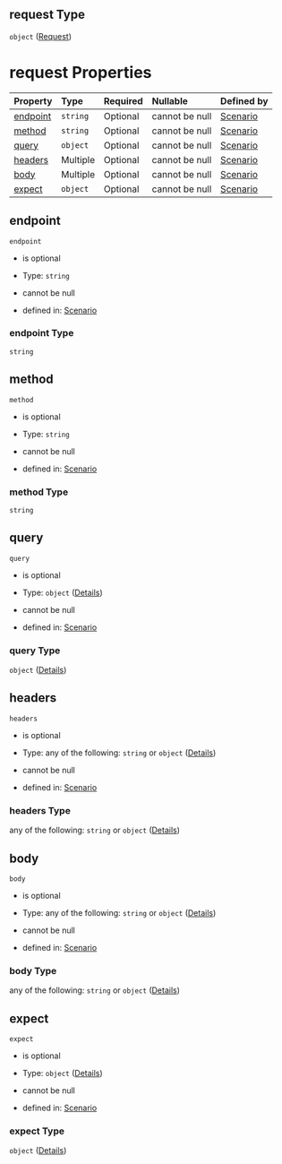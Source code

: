 ## request Type

`object` ([Request](schema-defs-request-action-properties-request.md))

# request Properties

| Property              | Type     | Required | Nullable       | Defined by                                                                                                                                                            |
| :-------------------- | :------- | :------- | :------------- | :-------------------------------------------------------------------------------------------------------------------------------------------------------------------- |
| [endpoint](#endpoint) | `string` | Optional | cannot be null | [Scenario](schema-defs-request-action-properties-request-properties-endpoint.md "/schemas/requestAction#/$defs/requestAction/properties/request/properties/endpoint") |
| [method](#method)     | `string` | Optional | cannot be null | [Scenario](schema-defs-request-action-properties-request-properties-method.md "/schemas/requestAction#/$defs/requestAction/properties/request/properties/method")     |
| [query](#query)       | `object` | Optional | cannot be null | [Scenario](schema-defs-request-action-properties-request-properties-query.md "/schemas/requestAction#/$defs/requestAction/properties/request/properties/query")       |
| [headers](#headers)   | Multiple | Optional | cannot be null | [Scenario](schema-defs-request-action-properties-request-properties-headers.md "/schemas/requestAction#/$defs/requestAction/properties/request/properties/headers")   |
| [body](#body)         | Multiple | Optional | cannot be null | [Scenario](schema-defs-request-action-properties-request-properties-body.md "/schemas/requestAction#/$defs/requestAction/properties/request/properties/body")         |
| [expect](#expect)     | `object` | Optional | cannot be null | [Scenario](schema-defs-requestexpect.md "/schemas/requestExpect#/$defs/requestAction/properties/request/properties/expect")                                           |

## endpoint



`endpoint`

*   is optional

*   Type: `string`

*   cannot be null

*   defined in: [Scenario](schema-defs-request-action-properties-request-properties-endpoint.md "/schemas/requestAction#/$defs/requestAction/properties/request/properties/endpoint")

### endpoint Type

`string`

## method



`method`

*   is optional

*   Type: `string`

*   cannot be null

*   defined in: [Scenario](schema-defs-request-action-properties-request-properties-method.md "/schemas/requestAction#/$defs/requestAction/properties/request/properties/method")

### method Type

`string`

## query



`query`

*   is optional

*   Type: `object` ([Details](schema-defs-request-action-properties-request-properties-query.md))

*   cannot be null

*   defined in: [Scenario](schema-defs-request-action-properties-request-properties-query.md "/schemas/requestAction#/$defs/requestAction/properties/request/properties/query")

### query Type

`object` ([Details](schema-defs-request-action-properties-request-properties-query.md))

## headers



`headers`

*   is optional

*   Type: any of the following: `string` or `object` ([Details](schema-defs-request-action-properties-request-properties-headers.md))

*   cannot be null

*   defined in: [Scenario](schema-defs-request-action-properties-request-properties-headers.md "/schemas/requestAction#/$defs/requestAction/properties/request/properties/headers")

### headers Type

any of the following: `string` or `object` ([Details](schema-defs-request-action-properties-request-properties-headers.md))

## body



`body`

*   is optional

*   Type: any of the following: `string` or `object` ([Details](schema-defs-request-action-properties-request-properties-body.md))

*   cannot be null

*   defined in: [Scenario](schema-defs-request-action-properties-request-properties-body.md "/schemas/requestAction#/$defs/requestAction/properties/request/properties/body")

### body Type

any of the following: `string` or `object` ([Details](schema-defs-request-action-properties-request-properties-body.md))

## expect



`expect`

*   is optional

*   Type: `object` ([Details](schema-defs-requestexpect.md))

*   cannot be null

*   defined in: [Scenario](schema-defs-requestexpect.md "/schemas/requestExpect#/$defs/requestAction/properties/request/properties/expect")

### expect Type

`object` ([Details](schema-defs-requestexpect.md))
